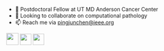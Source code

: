 - 🔭 Postdoctoral Fellow at UT MD Anderson Cancer Center
- 👯 Looking to collaborate on computational pathology
- 📫 Reach me via pingjunchen@ieee.org

<a href="http://chenpingjun.com/" alt="Homepage"><img src="https://img.icons8.com/external-flatarticons-blue-flatarticons/65/000000/external-homepage-web-hosting-flatarticons-blue-flatarticons.png" height="32px"/></a>
<a href="https://scholar.google.com/citations?user=vXuam0cAAAAJ" alt="Google Scholar"><img src="http://chenpingjun.com/pics/icons/google_scholar.png" height="30px"/></a>
<a href="https://orcid.org/0000-0003-0528-1713" alt="ORCID"><img src="http://chenpingjun.com/pics/icons/orcid.png" height="30px"/></a>



